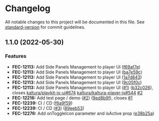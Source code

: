 # Changelog

All notable changes to this project will be documented in this file. See [standard-version](https://github.com/conventional-changelog/standard-version) for commit guidelines.

## 1.1.0 (2022-05-30)


### Features

* **FEC-12113:** Add Side Panels Management to player UI ([f69af7e](https://github.com/kaltura/playkit-js-ui-managers/commit/f69af7e9a8dac0a71d038af4a04586878a02873c))
* **FEC-12113:** Add Side Panels Management to player UI ([ba7e59c](https://github.com/kaltura/playkit-js-ui-managers/commit/ba7e59c987b9509a26b740eab4fb52ff9a74c578))
* **FEC-12113:** Add Side Panels Management to player UI ([1a7d843](https://github.com/kaltura/playkit-js-ui-managers/commit/1a7d843df66c64a380305209f5ce3bbd339f35ca))
* **FEC-12113:** Add Side Panels Management to player UI ([9c05f0c](https://github.com/kaltura/playkit-js-ui-managers/commit/9c05f0c3ac9ccb1c144e90a8d9155c6f2589693d))
* **FEC-12113:** Add Side Panels Management to player UI ([#1](https://github.com/kaltura/playkit-js-ui-managers/issues/1)) ([b32c026](https://github.com/kaltura/playkit-js-ui-managers/commit/b32c0262d7617c19c4db2dac1bf892101b33b031)), closes [kaltura/playkit-js-ui#674](https://github.com/kaltura/playkit-js-ui/issues/674) [kaltura/kaltura-player-js#544](https://github.com/kaltura/kaltura-player-js/issues/544) [#2](https://github.com/kaltura/playkit-js-ui-managers/issues/2)
* **FEC-12216:** Add test page / demo ([#2](https://github.com/kaltura/playkit-js-ui-managers/issues/2)) ([9ed8b9f](https://github.com/kaltura/playkit-js-ui-managers/commit/9ed8b9f8cb577a6077d3f6ca5db435d3cec19234)), closes [#1](https://github.com/kaltura/playkit-js-ui-managers/issues/1)
* **FEC-12239:** CI / CD ([f6a9f59](https://github.com/kaltura/playkit-js-ui-managers/commit/f6a9f596c5f3f70d9ad4b988cb17cf3641f71f5b))
* **FEC-12239:** CI / CD ([#3](https://github.com/kaltura/playkit-js-ui-managers/issues/3)) ([89eeb53](https://github.com/kaltura/playkit-js-ui-managers/commit/89eeb53752d8b7df98b2fd654e0bafdc01dad7bf))
* **FEC-12276:** Add onToggleIcon parameter and isActive prop ([e38b25a](https://github.com/kaltura/playkit-js-ui-managers/commit/e38b25afa60081d264ff32f2bac527313b83e9c5))
